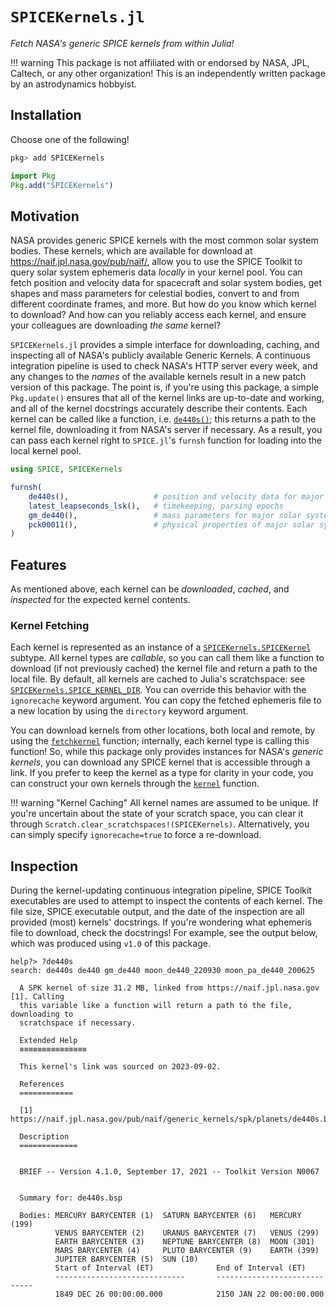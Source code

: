 # `SPICEKernels.jl`

_Fetch NASA's generic SPICE kernels from within Julia!_

!!! warning
    This package is not affiliated with or endorsed by NASA, JPL, Caltech, or any other
    organization! This is an independently written package by an astrodynamics hobbyist.

## Installation

Choose one of the following!

```julia
pkg> add SPICEKernels
```

```julia
import Pkg
Pkg.add("SPICEKernels")
```

## Motivation

NASA provides generic SPICE kernels with the most common solar system bodies. These kernels,
which are available for download at <https://naif.jpl.nasa.gov/pub/naif/>, allow you to
use the SPICE Toolkit to query solar system ephemeris data _locally_ in your kernel pool.
You can fetch position and velocity data for spacecraft and solar system bodies, get shapes
and mass parameters for celestial bodies, convert to and from different coordinate frames,
and more. But how do you know which kernel to download? And how can you reliably access
each kernel, and ensure your colleagues are downloading _the same_ kernel?

`SPICEKernels.jl` provides a simple interface for downloading, caching, and inspecting
all of NASA's publicly available Generic Kernels. A continuous integration pipeline is
used to check NASA's HTTP server every week, and any changes to the _names_ of the available
kernels result in a new patch version of this package.
The point is, if you're using this package, a simple `Pkg.update()`
ensures that all of the kernel links are up-to-date and working, and all of the kernel
docstrings accurately describe their contents. Each kernel can be called like a function,
i.e. [`de440s()`](@ref); this returns a path to the kernel file, downloading it from NASA's
server if necessary. As a result, you can pass each kernel right to `SPICE.jl`'s `furnsh`
function for loading into the local kernel pool.

```julia
using SPICE, SPICEKernels

furnsh(
    de440s(),                   # position and velocity data for major solar system bodies
    latest_leapseconds_lsk(),   # timekeeping, parsing epochs
    gm_de440(),                 # mass parameters for major solar system bodies
    pck00011(),                 # physical properties of major solar system bodies
)
```

## Features

As mentioned above, each kernel can be _downloaded_, _cached_, and _inspected_ for the
expected kernel contents.

### Kernel Fetching

Each kernel is represented as an instance of a [`SPICEKernels.SPICEKernel`](@ref) subtype. All kernel
types are _callable_, so you can call them like a function to download (if not previously
cached) the kernel file and return a path to the local file. By default, all kernels are
cached to Julia's scratchspace: see [`SPICEKernels.SPICE_KERNEL_DIR`](@ref). You can override this
behavior with the `ignorecache` keyword argument. You can copy the fetched ephemeris file
to a new location by using the `directory` keyword argument.

You can download kernels from other locations, both local and remote, by using the
[`fetchkernel`](@ref) function; internally, each kernel type is calling this function!
So, while this package only provides instances for NASA's _generic kernels_, you can
download any SPICE kernel that is accessible through a link. If you prefer to keep the
kernel as a type for clarity in your code, you can construct your own kernels through the
[`kernel`](@ref) function.

!!! warning "Kernel Caching"
    All kernel names are assumed to be unique. If you're uncertain about the state of your
    scratch space, you can clear it through `Scratch.clear_scratchspaces!(SPICEKernels)`.
    Alternatively, you can simply specify `ignorecache=true` to force a re-download.

## Inspection

During the kernel-updating continuous integration pipeline, SPICE Toolkit executables
are used to attempt to inspect the contents of each kernel. The file size, SPICE executable
output, and the date of the inspection are all provided (most) kernels' docstrings. If
you're wondering what ephemeris file to download, check the docstrings! For example,
see the output below, which was produced using `v1.0` of this package.

```
help?> ?de440s
search: de440s de440 gm_de440 moon_de440_220930 moon_pa_de440_200625

  A SPK kernel of size 31.2 MB, linked from https://naif.jpl.nasa.gov [1]. Calling
  this variable like a function will return a path to the file, downloading to
  scratchspace if necessary.

  Extended Help
  ≡≡≡≡≡≡≡≡≡≡≡≡≡≡≡

  This kernel's link was sourced on 2023-09-02.

  References
  ============

  [1] https://naif.jpl.nasa.gov/pub/naif/generic_kernels/spk/planets/de440s.bsp

  Description
  =============


  BRIEF -- Version 4.1.0, September 17, 2021 -- Toolkit Version N0067


  Summary for: de440s.bsp

  Bodies: MERCURY BARYCENTER (1)  SATURN BARYCENTER (6)   MERCURY (199)
          VENUS BARYCENTER (2)    URANUS BARYCENTER (7)   VENUS (299)
          EARTH BARYCENTER (3)    NEPTUNE BARYCENTER (8)  MOON (301)
          MARS BARYCENTER (4)     PLUTO BARYCENTER (9)    EARTH (399)
          JUPITER BARYCENTER (5)  SUN (10)
          Start of Interval (ET)              End of Interval (ET)
          -----------------------------       -----------------------------
          1849 DEC 26 00:00:00.000            2150 JAN 22 00:00:00.000

```
